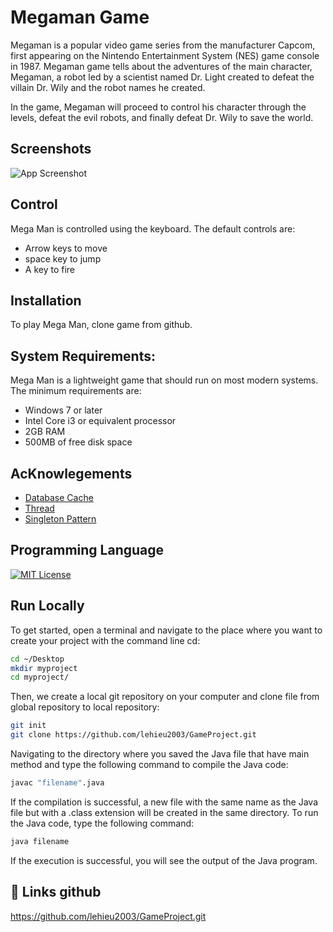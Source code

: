 
# Megaman Game
Megaman is a popular video game series from the manufacturer Capcom, first appearing on the Nintendo Entertainment System (NES) game console in 1987. Megaman game tells about the adventures of the main character, Megaman, a robot led by a scientist named Dr. Light created to defeat the villain Dr. Wily and the robot names he created.

In the game, Megaman will proceed to control his character through the levels, defeat the evil robots, and finally defeat Dr. Wily to save the world.

## Screenshots

![App Screenshot](https://cdn.discordapp.com/attachments/745580405088059442/1107705732389933146/Screenshot_2023-05-15_230713.png)


## Control

Mega Man is controlled using the keyboard. The default controls are:

- Arrow keys to move
- space key to jump
- A key to fire

## Installation

To play Mega Man, clone game from github.


## System Requirements:
Mega Man is a lightweight game that should run on most modern systems. The minimum requirements are:

- Windows 7 or later
- Intel Core i3 or equivalent processor
- 2GB RAM
- 500MB of free disk space
## AcKnowlegements

 - [Database Cache](https://viblo.asia/p/in-memory-cache-la-gi-LzD5dLro5jY)
 - [Thread](https://docs.oracle.com/javase/8/docs/api/java/lang/Thread.html)
 - [Singleton Pattern](https://www.oracle.com/technical-resources/articles/java/singleton.html)




## Programming Language

[![MIT License](https://banner2.cleanpng.com/20180805/iot/kisspng-logo-java-runtime-environment-programming-language-java-util-concurrentmodificationexception-%C3%96mer-5b6766ab2d98b8.1809687115335031471868.jpg)](https://choosealicense.com/licenses/mit/)

## Run Locally

To get started, open a terminal and navigate to the place where you want to create your project with the command line cd:
```bash
cd ~/Desktop
mkdir myproject
cd myproject/
```
Then, we create a local git repository on your computer and clone file from global repository to local repository:
```bash
git init
git clone https://github.com/lehieu2003/GameProject.git
```
Navigating to the directory where you saved the Java file that have main method and type the following command to compile the Java code:
```bash
javac "filename".java
```
If the compilation is successful, a new file with the same name as the Java file but with a .class extension will be created in the same directory.
To run the Java code, type the following command:
```bash
java filename
```
If the execution is successful, you will see the output of the Java program.


## 🔗 Links github
https://github.com/lehieu2003/GameProject.git

